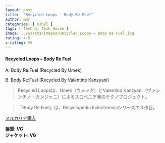 ```yaml
---
layout: post
title:  "Recycled Loops – Body Re Fuel"
author: mmr
categories: [ Vinyl ]
tags: [ Techno, Tech House ]
image: ../assets/images/Recycled Loops – Body Re Fuel.jpg
rating: 4.5
v-rating: VG
---
```


#### Recycled Loops – Body Re Fuel

A. Body Re:Fuel (Recycled By Umek)

B. Body Re:Fuel (Recycled By Valentino Kanzyani)

> Recycled Loopsは、Umek（ウメック）とValentino Kanzyani（ヴァレンチノ・カンジャニ）によるスロベニア発のテクノプロジェクト。

> 「Body Re:Fuel」は、Recyclopedia Eclectronicaシリーズの３作目。



[メルカリで購入](https://jp.mercari.com/item/m73344669027)

<div class="mt-4 mb-4 d-flex align-items-center">
<strong class="mr-1">盤質: VG</strong>
</div>
<div class="mt-4 mb-4 d-flex align-items-center">
<strong class="mr-1">ジャケット: VG</strong>
</div>
